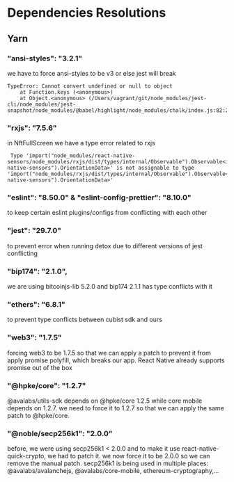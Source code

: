 # Dependencies Resolutions

## Yarn

### "ansi-styles": "3.2.1"

we have to force ansi-styles to be v3 or else jest will break

```
TypeError: Cannot convert undefined or null to object
    at Function.keys (<anonymous>)
    at Object.<anonymous> (/Users/vagrant/git/node_modules/jest-cli/node_modules/jest-snapshot/node_modules/@babel/highlight/node_modules/chalk/index.js:82:28)
```

### "rxjs": "7.5.6"

in NftFullScreen we have a type error related to rxjs

```
 Type 'import("node_modules/react-native-sensors/node_modules/rxjs/dist/types/internal/Observable").Observable<import("react-native-sensors").OrientationData>' is not assignable to type 'import("node_modules/rxjs/dist/types/internal/Observable").Observable<import("react-native-sensors").OrientationData>'
```

### "eslint": "8.50.0" & "eslint-config-prettier": "8.10.0"

to keep certain eslint plugins/configs from conflicting with each other

### "jest": "29.7.0"

to prevent error when running detox due to different versions of jest conflicting

### "bip174": "2.1.0",

we are using bitcoinjs-lib 5.2.0 and bip174 2.1.1 has type conflicts with it

### "ethers": "6.8.1"

to prevent type conflicts between cubist sdk and ours

### "web3": "1.7.5"

forcing web3 to be 1.7.5 so that we can apply a patch to prevent it
from apply promise polyfill, which breaks our app. React Native already
supports promise out of the box

### "@hpke/core": "1.2.7"

@avalabs/utils-sdk depends on @hpke/core 1.2.5 while core mobile depends on 1.2.7. we need to force it to 1.2.7 so that we can apply the same patch to @hpke/core.

### "@noble/secp256k1": "2.0.0"

before, we were using secp256k1 < 2.0.0 and to make it use react-native-quick-crypto, we had to patch it. we now force it to be 2.0.0 so we can remove the manual patch. secp256k1 is being used in multiple places: @avalabs/avalanchejs, @avalabs/core-mobile, ethereum-cryptography,...
